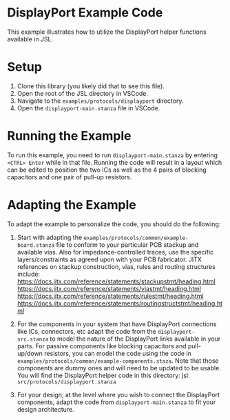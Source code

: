 # DisplayPort Example Code

This example illustrates how to utilize the DisplayPort helper functions available in JSL.

# Setup

1.  Clone this library (you likely did that to see this file).
2.  Open the root of the JSL directory in VSCode.
3.  Navigate to the `examples/protocols/displayport` directory.
4.  Open the `displayport-main.stanza` file in VSCode.


# Running the Example

To run this example, you need to run `displayport-main.stanza` by entering `<CTRL> Enter` while in that file.
Running the code will result in a layout which can be edited to position the two ICs as well as the 4 pairs of 
blocking capacitors and one pair of pull-up resistors.

# Adapting the Example

To adapt the example to personalize the code, you should do the following:
1. Start with adapting the `examples/protocols/common/example-board.stanza` file to conform to your particular PCB stackup and available vias. Also for impedance-controlled traces, use the specific layers/constraints as agreed upon with your PCB fabricator. 
JITX references on stackup construction, vias, rules and routing structures include:
https://docs.jitx.com/reference/statements/stackupstmt/heading.html
https://docs.jitx.com/reference/statements/viastmt/heading.html
https://docs.jitx.com/reference/statements/rulestmt/heading.html
https://docs.jitx.com/reference/statements/routingstructstmt/heading.html

2. For the components in your system that have DisplayPort connections like ICs, connectors, etc adapt the code from the `displayport-src.stanza` to model the nature of the DisplayPort links available in your parts. For passive components like blocking capacitors and pull-up/down resistors, you can model the code using the code in `examples/protocols/common/example-components.staza`. Note that those components are dummy ones and will need to be updated to be usable. You will find the DisplayPort helper code in this directory:
jsl: `src/protocols/displayport.stanza`

3. For your design, at the level where you wish to connect the DisplayPort components, adapt the code from `displayport-main.stanza` to fit your design architecture. 
